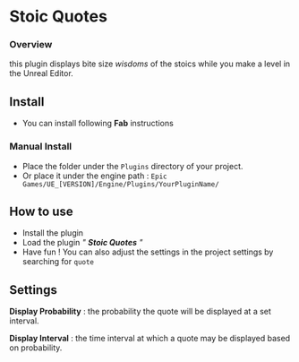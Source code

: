 # Stoic Quotes 

### Overview

this plugin displays bite size *wisdoms* of the stoics while you make a level in the Unreal Editor.
## Install 

- You can install following **Fab** instructions

### Manual Install 
- Place the folder under the `Plugins` directory of your project.
- Or place it under the engine path : `Epic Games/UE_[VERSION]/Engine/Plugins/YourPluginName/`
## How to use 

- Install the plugin
- Load the plugin *" **Stoic Quotes** "*
- Have fun ! You can also adjust the settings in the project settings by searching for `quote`

## Settings 

**Display Probability** : the probability the quote will be displayed at a set interval.

**Display Interval** :  the time interval at which a quote may be displayed based on probability. 
